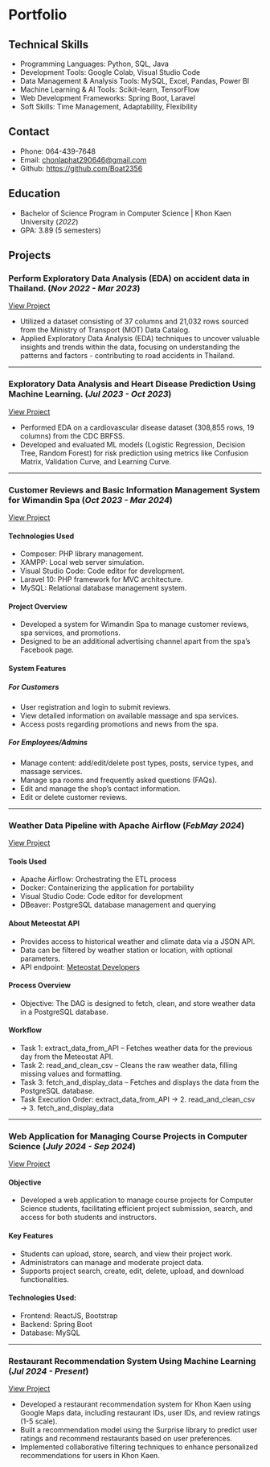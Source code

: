 # Portfolio

## Technical Skills
- Programming Languages: Python, SQL, Java
- Development Tools: Google Colab, Visual Studio Code
- Data Management & Analysis Tools: MySQL, Excel, Pandas, Power BI
- Machine Learning & AI Tools: Scikit-learn, TensorFlow
- Web Development Frameworks: Spring Boot, Laravel
- Soft Skills: Time Management, Adaptability, Flexibility

## Contact
- Phone: 064-439-7648
- Email: chonlaphat290646@gmail.com
- Github: https://github.com/Boat2356

## Education
- Bachelor of Science Program in Computer Science | Khon Kaen University (_2022_)
- GPA: 3.89 (5 semesters)

## Projects

### Perform Exploratory Data Analysis (EDA) on accident data in Thailand. (_Nov 2022 - Mar 2023_)
[View Project](https://github.com/Boat2356/EDA_ThaiRoadAccident2022)
- Utilized a dataset consisting of 37 columns and 21,032 rows sourced from the Ministry of Transport (MOT) Data Catalog.
- Applied Exploratory Data Analysis (EDA) techniques to uncover valuable insights and trends within the data, focusing on understanding the patterns and factors - contributing to road accidents in Thailand.
  
---

### Exploratory Data Analysis and Heart Disease Prediction Using Machine Learning. (_Jul 2023 - Oct 2023_)
[View Project](https://github.com/Boat2356/Exploratory-Data-Analysis-and-Heart-Disease-Prediction-Using-Machine-Learning)
- Performed EDA on a cardiovascular disease dataset (308,855 rows, 19 columns) from the CDC BRFSS.
- Developed and evaluated ML models (Logistic Regression, Decision Tree, Random Forest) for risk prediction using metrics like Confusion Matrix, Validation Curve, and Learning Curve.

---

### Customer Reviews and Basic Information Management System for Wimandin Spa (_Oct 2023 - Mar 2024_)
[View Project](https://github.com/Boat2356/Customer-Reviews-and-Basic-Information-Management-System-for-Wimandin-Spa)

#### Technologies Used
- Composer: PHP library management.
- XAMPP: Local web server simulation.
- Visual Studio Code: Code editor for development.
- Laravel 10: PHP framework for MVC architecture.
- MySQL: Relational database management system.

#### Project Overview
- Developed a system for Wimandin Spa to manage customer reviews, spa services, and promotions.
- Designed to be an additional advertising channel apart from the spa’s Facebook page.

#### System Features

##### For Customers
- User registration and login to submit reviews.
- View detailed information on available massage and spa services.
- Access posts regarding promotions and news from the spa.

##### For Employees/Admins
- Manage content: add/edit/delete post types, posts, service types, and massage services.
- Manage spa rooms and frequently asked questions (FAQs).
- Edit and manage the shop’s contact information.
- Edit or delete customer reviews.

---
  
### Weather Data Pipeline with Apache Airflow (_FebMay 2024_)
[View Project](https://github.com/Boat2356/Data-pipeline-with-apache-airflow)

#### Tools Used
- Apache Airflow: Orchestrating the ETL process
- Docker: Containerizing the application for portability
- Visual Studio Code: Code editor for development
- DBeaver: PostgreSQL database management and querying

#### About Meteostat API
- Provides access to historical weather and climate data via a JSON API.
- Data can be filtered by weather station or location, with optional parameters.
- API endpoint: [Meteostat Developers](https://dev.meteostat.net/api/stations/daily.html)

#### Process Overview
- Objective: The DAG is designed to fetch, clean, and store weather data in a PostgreSQL database.
  
#### Workflow
- Task 1: extract_data_from_API – Fetches weather data for the previous day from the Meteostat API.
- Task 2: read_and_clean_csv – Cleans the raw weather data, filling missing values and formatting.
- Task 3: fetch_and_display_data – Fetches and displays the data from the PostgreSQL database.
- Task Execution Order: extract_data_from_API → 2. read_and_clean_csv → 3. fetch_and_display_data

---

### Web Application for Managing Course Projects in Computer Science (_July 2024 - Sep 2024_)
[View Project](https://github.com/Boat2356/Project-management-system)

#### Objective
- Developed a web application to manage course projects for Computer Science students, facilitating efficient project submission, search, and access for both students and instructors.

#### Key Features
- Students can upload, store, search, and view their project work.
- Administrators can manage and moderate project data.
- Supports project search, create, edit, delete, upload, and download functionalities.
  
#### Technologies Used:
- Frontend: ReactJS, Bootstrap
- Backend: Spring Boot
- Database: MySQL

---

### Restaurant Recommendation System Using Machine Learning (_Jul 2024 - Present_)
[View Project](https://github.com/Boat2356/Restaurant_recommendation_system)
- Developed a restaurant recommendation system for Khon Kaen using Google Maps data, including restaurant IDs, user IDs, and review ratings (1-5 scale).
- Built a recommendation model using the Surprise library to predict user ratings and recommend restaurants based on user preferences.
- Implemented collaborative filtering techniques to enhance personalized recommendations for users in Khon Kaen.
